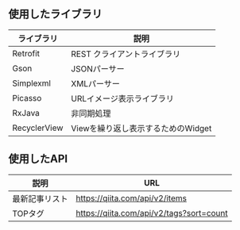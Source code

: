 ## 使用したライブラリ    

| ライブラリ  | 説明 |
|---|---|
| Retrofit  |  REST クライアントライブラリ  | 
| Gson  | JSONパーサー  | 
| Simplexml  | XMLパーサー  | 
| Picasso  | URLイメージ表示ライブラリ  | 
| RxJava  | 非同期処理  | 
| RecyclerView  | Viewを繰り返し表示するためのWidget  |  

## 使用したAPI  
| 説明  | URL |
|---|---|
| 最新記事リスト  |  https://qiita.com/api/v2/items  | 
| TOPタグ  | https://qiita.com/api/v2/tags?sort=count  |   
